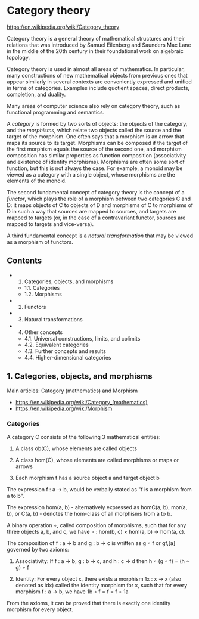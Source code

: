 # Category theory

https://en.wikipedia.org/wiki/Category_theory

Category theory is a general theory of mathematical structures and their relations that was introduced by Samuel Eilenberg and Saunders Mac Lane in the middle of the 20th century in their foundational work on algebraic topology.

Category theory is used in almost all areas of mathematics. In particular, many constructions of new mathematical objects from previous ones that appear similarly in several contexts are conveniently expressed and unified in terms of categories. Examples include quotient spaces, direct products, completion, and duality.

Many areas of computer science also rely on category theory, such as functional programming and semantics.

A *category* is formed by two sorts of objects: the *objects* of the category, and the *morphisms*, which relate two objects called the source and the target of the morphism. One often says that a morphism is an arrow that maps its source to its target. Morphisms can be composed if the target of the first morphism equals the source of the second one, and morphism composition has similar properties as function composition (associativity and existence of identity morphisms). Morphisms are often some sort of function, but this is not always the case. For example, a monoid may be viewed as a category with a single object, whose morphisms are the elements of the monoid.

The second fundamental concept of category theory is the concept of a *functor*, which plays the role of a morphism between two categories C and D: it maps objects of C to objects of D and morphisms of C to morphisms of D in such a way that sources are mapped to sources, and targets are mapped to targets (or, in the case of a contravariant functor, sources are mapped to targets and vice-versa).

A third fundamental concept is a *natural transformation* that may be viewed as a morphism of functors.

## Contents

- 1. Categories, objects, and morphisms
  - 1.1. Categories
  - 1.2. Morphisms
- 2. Functors
- 3. Natural transformations
- 4. Other concepts
  - 4.1. Universal constructions, limits, and colimits
  - 4.2. Equivalent categories
  - 4.3. Further concepts and results
  - 4.4. Higher-dimensional categories

## 1. Categories, objects, and morphisms

Main articles: Category (mathematics) and Morphism
- https://en.wikipedia.org/wiki/Category_(mathematics)
- https://en.wikipedia.org/wiki/Morphism

### Categories

A category C consists of the following 3 mathematical entities:

1. A class ob(C), whose elements are called objects

2. A class hom(C), whose elements are called morphisms or maps or arrows

3. Each morphism f has a source object a and target object b

The expression f : a → b, would be verbally stated as "f is a morphism from a to b".

The expression hom(a, b) - alternatively expressed as homC(a, b), mor(a, b), or C(a, b) - denotes the hom-class of all morphisms from a to b.

A binary operation ∘, called composition of morphisms, such that
for any three objects a, b, and c, we have
∘ : hom(b, c) × hom(a, b) → hom(a, c).

The composition of f : a → b and g : b → c is written as g ∘ f or gf,[a] governed by two axioms:
1. Associativity: If f : a → b, g : b → c, and h : c → d then
h ∘ (g ∘ f) = (h ∘ g) ∘ f

2. Identity: For every object x, there exists a morphism 1x : x → x (also denoted as idx) called the identity morphism for x,
such that
for every morphism f : a → b, we have
1b ∘ f = f = f ∘ 1a

From the axioms, it can be proved that there is exactly one identity morphism for every object.
